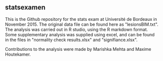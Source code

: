 ## statsexamen

This is the Github repository for the stats exam at Université de Bordeaux in November 2015. The original data file can be found here as "lesionsBIM.txt". The analysis was carried out in R studio, using the R markdown format. Some supplementary analysis was supplied using excel, and can be found in the files in "normality check results.xlsx" and "signifiance.xlsx".

Contributions to the analysis were made by Marishka Mehta and Maxime Houtekamer.
